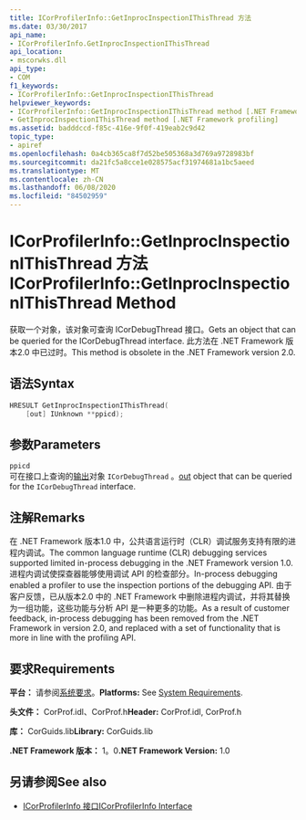 ```yaml
---
title: ICorProfilerInfo::GetInprocInspectionIThisThread 方法
ms.date: 03/30/2017
api_name:
- ICorProfilerInfo.GetInprocInspectionIThisThread
api_location:
- mscorwks.dll
api_type:
- COM
f1_keywords:
- ICorProfilerInfo::GetInprocInspectionIThisThread
helpviewer_keywords:
- ICorProfilerInfo::GetInprocInspectionIThisThread method [.NET Framework profiling]
- GetInprocInspectionIThisThread method [.NET Framework profiling]
ms.assetid: badddccd-f85c-416e-9f0f-419eab2c9d42
topic_type:
- apiref
ms.openlocfilehash: 0a4cb365ca8f7d52be505368a3d769a9728983bf
ms.sourcegitcommit: da21fc5a8cce1e028575acf31974681a1bc5aeed
ms.translationtype: MT
ms.contentlocale: zh-CN
ms.lasthandoff: 06/08/2020
ms.locfileid: "84502959"
---
```

# <a name="icorprofilerinfogetinprocinspectionithisthread-method"></a><span data-ttu-id="9cca8-102">ICorProfilerInfo::GetInprocInspectionIThisThread 方法</span><span class="sxs-lookup"><span data-stu-id="9cca8-102">ICorProfilerInfo::GetInprocInspectionIThisThread Method</span></span>
<span data-ttu-id="9cca8-103">获取一个对象，该对象可查询 ICorDebugThread 接口。</span><span class="sxs-lookup"><span data-stu-id="9cca8-103">Gets an object that can be queried for the ICorDebugThread interface.</span></span> <span data-ttu-id="9cca8-104">此方法在 .NET Framework 版本2.0 中已过时。</span><span class="sxs-lookup"><span data-stu-id="9cca8-104">This method is obsolete in the .NET Framework version 2.0.</span></span>  
  
## <a name="syntax"></a><span data-ttu-id="9cca8-105">语法</span><span class="sxs-lookup"><span data-stu-id="9cca8-105">Syntax</span></span>  
  
```cpp  
HRESULT GetInprocInspectionIThisThread(  
    [out] IUnknown **ppicd);  
```  
  
## <a name="parameters"></a><span data-ttu-id="9cca8-106">参数</span><span class="sxs-lookup"><span data-stu-id="9cca8-106">Parameters</span></span>  
 `ppicd`  
 <span data-ttu-id="9cca8-107">可在接口上查询的[输出](/cpp/atl/iunknown)对象 `ICorDebugThread` 。</span><span class="sxs-lookup"><span data-stu-id="9cca8-107">[out](/cpp/atl/iunknown) object that can be queried for the `ICorDebugThread` interface.</span></span>  
  
## <a name="remarks"></a><span data-ttu-id="9cca8-108">注解</span><span class="sxs-lookup"><span data-stu-id="9cca8-108">Remarks</span></span>  
 <span data-ttu-id="9cca8-109">在 .NET Framework 版本1.0 中，公共语言运行时（CLR）调试服务支持有限的进程内调试。</span><span class="sxs-lookup"><span data-stu-id="9cca8-109">The common language runtime (CLR) debugging services supported limited in-process debugging in the .NET Framework version 1.0.</span></span> <span data-ttu-id="9cca8-110">进程内调试使探查器能够使用调试 API 的检查部分。</span><span class="sxs-lookup"><span data-stu-id="9cca8-110">In-process debugging enabled a profiler to use the inspection portions of the debugging API.</span></span> <span data-ttu-id="9cca8-111">由于客户反馈，已从版本2.0 中的 .NET Framework 中删除进程内调试，并将其替换为一组功能，这些功能与分析 API 是一种更多的功能。</span><span class="sxs-lookup"><span data-stu-id="9cca8-111">As a result of customer feedback, in-process debugging has been removed from the .NET Framework in version 2.0, and replaced with a set of functionality that is more in line with the profiling API.</span></span>  
  
## <a name="requirements"></a><span data-ttu-id="9cca8-112">要求</span><span class="sxs-lookup"><span data-stu-id="9cca8-112">Requirements</span></span>  
 <span data-ttu-id="9cca8-113">**平台：** 请参阅[系统要求](../../get-started/system-requirements.md)。</span><span class="sxs-lookup"><span data-stu-id="9cca8-113">**Platforms:** See [System Requirements](../../get-started/system-requirements.md).</span></span>  
  
 <span data-ttu-id="9cca8-114">**头文件：** CorProf.idl、CorProf.h</span><span class="sxs-lookup"><span data-stu-id="9cca8-114">**Header:** CorProf.idl, CorProf.h</span></span>  
  
 <span data-ttu-id="9cca8-115">**库：** CorGuids.lib</span><span class="sxs-lookup"><span data-stu-id="9cca8-115">**Library:** CorGuids.lib</span></span>  
  
 <span data-ttu-id="9cca8-116">**.NET Framework 版本：** 1。0</span><span class="sxs-lookup"><span data-stu-id="9cca8-116">**.NET Framework Version:** 1.0</span></span>  
  
## <a name="see-also"></a><span data-ttu-id="9cca8-117">另请参阅</span><span class="sxs-lookup"><span data-stu-id="9cca8-117">See also</span></span>

- [<span data-ttu-id="9cca8-118">ICorProfilerInfo 接口</span><span class="sxs-lookup"><span data-stu-id="9cca8-118">ICorProfilerInfo Interface</span></span>](icorprofilerinfo-interface.md)
